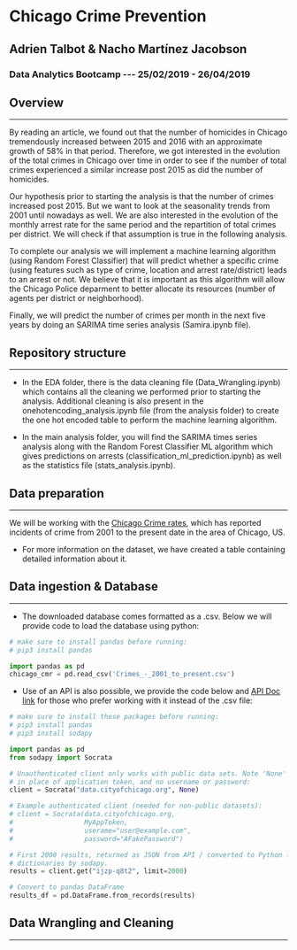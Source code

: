 # Chicago Crime Prevention
## Adrien Talbot & Nacho Martínez Jacobson
### Data Analytics Bootcamp --- 25/02/2019 - 26/04/2019

## Overview
-------------
By reading an article, we found out that the number of homicides in Chicago tremendously increased between 2015 and 2016 with an approximate growth of 58% in that period. 
Therefore, we got interested in the evolution of the total crimes in Chicago over time in order to see if the number of total crimes experienced a similar increase post 2015 as did the number of homicides.  

Our hypothesis prior to starting the analysis is that the number of crimes increased post 2015. But we  want to look at the seasonality trends from 2001 until nowadays as well. We are also interested in the evolution of the monthly arrest rate for the same period and the repartition of total crimes per district. 
We will check if that assumption is true in the following analysis. 

To complete our analysis we will implement a machine learning algorithm (using Random Forest Classifier) that will predict whether a specific crime (using features such as type of crime, location and arrest rate/district) leads to an arrest or not. We believe that it is important as this algorithm will allow the Chicago Police deparment to better allocate its resources (number of agents per district or neighborhood).

Finally, we will predict the number of crimes per month in the next five years by doing an SARIMA time series analysis (Samira.ipynb file).

## Repository structure
--------------------------------

- In the EDA folder, there is the data cleaning file (Data_Wrangling.ipynb) which contains all the cleaning we performed prior to starting the analysis. Additional cleaning is also present in the onehotencoding_analysis.ipynb file (from the analysis folder) to create the one hot encoded table to perform the machine learning algorithm. 

- In the main analysis folder, you will find the SARIMA times series analysis along with the Random Forest Classifier ML algorithm which gives predictions on arrests (classification_ml_prediction.ipynb) as well as the statistics file (stats_analysis.ipynb).


## Data preparation
---------------------
We will be working with the [Chicago Crime rates](https://data.cityofchicago.org/Public-Safety/Crimes-2001-to-present/ijzp-q8t2), which has reported incidents of crime from 2001 to the present date in the area of Chicago, US.

- For more information on the dataset, we have created a table containing detailed information about it.

## Data ingestion & Database
-------------------------------
- The downloaded database comes formatted as a .csv. Below we will provide code to load the database using python:

```python
# make sure to install pandas before running:
# pip3 install pandas

import pandas as pd
chicago_cmr = pd.read_csv('Crimes_-_2001_to_present.csv')
```

- Use of an API is also possible, we provide the code below and [API Doc link](https://dev.socrata.com/foundry/data.cityofchicago.org/ijzp-q8t2) for those who prefer working with it instead of the .csv file:

```python
# make sure to install these packages before running:
# pip3 install pandas
# pip3 install sodapy

import pandas as pd
from sodapy import Socrata

# Unauthenticated client only works with public data sets. Note 'None'
# in place of application token, and no username or password:
client = Socrata("data.cityofchicago.org", None)

# Example authenticated client (needed for non-public datasets):
# client = Socrata(data.cityofchicago.org,
#                  MyAppToken,
#                  userame="user@example.com",
#                  password="AFakePassword")

# First 2000 results, returned as JSON from API / converted to Python list of
# dictionaries by sodapy.
results = client.get("ijzp-q8t2", limit=2000)

# Convert to pandas DataFrame
results_df = pd.DataFrame.from_records(results)

```
## Data Wrangling and Cleaning
--------------------------------
